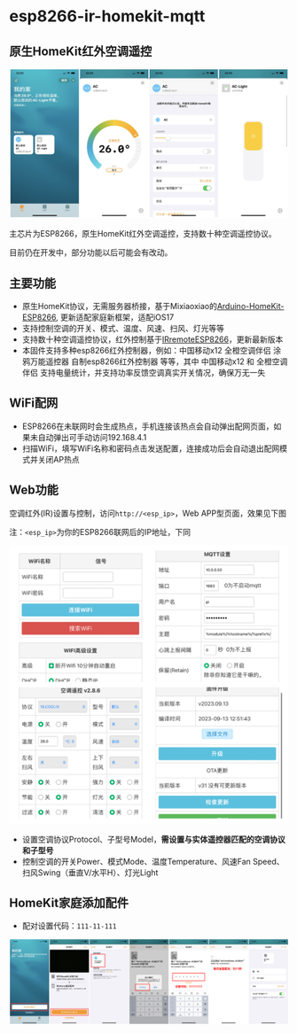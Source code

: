 # esp8266-ir-homekit-mqtt

## 原生HomeKit红外空调遥控

![HomeKit](https://github.com/hassbian-ABC/esp8266-ir-homekit-mqtt/blob/master/image/home_app_pages.png) 

主芯片为ESP8266，原生HomeKit红外空调遥控，支持数十种空调遥控协议。


目前仍在开发中，部分功能以后可能会有改动。


## 主要功能

- 原生HomeKit协议，无需服务器桥接，基于Mixiaoxiao的[Arduino-HomeKit-ESP8266](https://github.com/Mixiaoxiao/Arduino-HomeKit-ESP8266), 更新适配家庭新框架，适配iOS17
- 支持控制空调的开关、模式、温度、风速、扫风、灯光等等
- 支持数十种空调遥控协议，红外控制基于[IRremoteESP8266](https://github.com/crankyoldgit/IRremoteESP8266)，更新最新版本
- 本固件支持多种esp8266红外控制器，例如：中国移动x12 全橙空调伴侣 涂鸦万能遥控器 自制esp8266红外控制器 等等，其中 中国移动x12 和 全橙空调伴侣 支持电量统计，并支持功率反馈空调真实开关情况，确保万无一失


## WiFi配网

- ESP8266在未联网时会生成热点，手机连接该热点会自动弹出配网页面，如果未自动弹出可手动访问192.168.4.1
- 扫描WiFi，填写WiFi名称和密码点击发送配置，连接成功后会自动退出配网模式并关闭AP热点

## Web功能

空调红外(IR)设置与控制，访问`http://<esp_ip>`，Web APP型页面，效果见下图

注：`<esp_ip>`为你的ESP8266联网后的IP地址，下同

![web.png](https://github.com/hassbian-ABC/esp8266-ir-homekit-mqtt/blob/master/image/web.png) 

- 设置空调协议Protocol、子型号Model，**需设置与实体遥控器匹配的空调协议和子型号**
- 控制空调的开关Power、模式Mode、温度Temperature、风速Fan Speed、扫风Swing（垂直V/水平H）、灯光Light


## HomeKit家庭添加配件

- 配对设置代码：`111-11-111`

![add_accessory.png](https://github.com/hassbian-ABC/esp8266-ir-homekit-mqtt/blob/master/image/add_accessory.png) 
